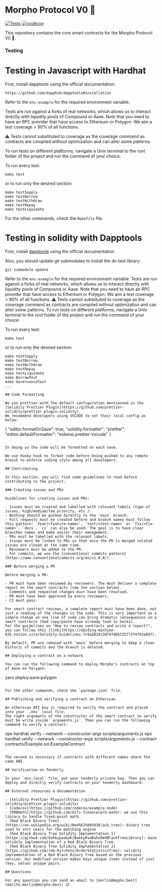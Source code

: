 # Morpho Protocol V0 🦋

[![Tests](https://github.com/morpho-protocol/morpho-contracts/actions/workflows/tests.yml/badge.svg?branch=main)](https://github.com/morpho-protocol/morpho-contracts/actions/workflows/tests.yml)
[![codecov](https://codecov.io/gh/morpho-protocol/morpho-contracts/branch/main/graph/badge.svg?token=ZSX5RRQG36)](https://codecov.io/gh/morpho-protocol/morpho-contracts)

This repository contains the core smart contracts for the Morpho Protocol V0 🦋.

### Testing

# Testing in Javascript with Hardhat

First, install dapptools using the official documentation:

```
https://github.com/dapphub/dapptools#installation
```

Refer to the `env.example` for the required environment variable.

Tests are run against a forks of real networks, which allows us to interact directly with liquidity pools of Compound or Aave. Note that you need to have an RPC provider that have access to Ethereum or Polygon.
We aim a test coverage > 90% of all functions.

⚠️ Tests cannot substituted to coverage as the coverage command as contracts are compiled without optimization and can alter some patterns.

To run tests on different platforms, navigate a Unix terminal to the root folder of the project and run the command of your choice:

To run every test:

```
make test
```

or to run only the desired section:

```
make testSupply
make testBorrow
make testWithdraw
make testRepay
make testLiquidate
```

For the other commands, check the `Makefile` file.

# Testing in solidity with Dapptools

First, install [dapptools](https://github.com/dapphub/dapptools#installation) using the official documentation

Also, you should update git submodules to install the ds-test library:

```
git submodule update
```

Refer to the `env.example` for the required environment variable.
Tests are run against a forks of real networks, which allows us to interact directly with liquidity pools of Compound or Aave. Note that you need to have an RPC provider that have access to Ethereum or Polygon.
We aim a test coverage > 90% of all functions.
⚠️ Tests cannot substituted to coverage as the coverage command as contracts are compiled without optimization and can alter some patterns.
To run tests on different platforms, navigate a Unix terminal to the root folder of the project and run the command of your choice:

To run every test:

```
make test
```

or to run only the desired section:

```
make testSupply
make testBorrow
make testWithdraw
make testRepay
make testLiquidate
make BorrowTest
make GovernanceTest
...

## Code Formatting

We use prettier with the default configuration mentionned in the [Solidity Prettier Plugin](https://github.com/prettier-solidity/prettier-plugin-solidity).
We recommend developers using VSCODE to set their local config as below:

```

{
"editor.formatOnSave": true,
"solidity.formatter": "prettier",
"editor.defaultFormatter": "esbenp.prettier-vscode"
}

```

In doing so the code will be formatted on each save.

We use Husky hook to format code before being pushed to any remote branch to enforce coding style among all developers.

## Contributing

In this section, you will find some guidelines to read before contributing to the project.

### Creating issues and PRs

Guidelines for creating issues and PRs:

- Issues must be created and labelled with relevant labels (type of issues, high/medium/low priority, etc.).
- Nothing should be pushed directly to the `main` branch.
- Pull requests must be created before and branch names must follow this pattern: `feat/<feature-name>`, `test/<test-name>` or `fix/<fix-name>`. `docs`, `ci` can also be used. The goal is to have clear branches names and make easier their management.
- PRs must be labelled with the relevant labels.
- Issues must be linked to PRs so that once the PR is merged related issues are closed at the same time.
- Reviewers must be added to the PR.
- For commits, we use the [conventional commits pattern](https://www.conventionalcommits.org/en/v1.0.0/).

### Before merging a PR

Before merging a PR:

- PR must have been reviewed by reviewers. The must deliver a complete report on the smart contracts (see the section below).
- Comments and requested changes must have been resolved.
- PR must have been approved by every reviewers.
- CI must pass.

For smart contract reviews, a complete report must have been done, not just a reading of the changes in the code. This is very important as a simple change on one line of code can bring dramatic consequences on a smart contracts (bad copy/paste have already lead to hacks).
For the guidelines on "How to review contracts and write a report?", you can follow this [link](https://abiding-machine-635.notion.site/Solidity-Guidelines-7c9a201413df47d6b72577374f93a697).

By default, PR are rebased with `main` before merging to keep a clean historic of commits and the branch is deleted.

## Deploying a contract on a network

You can run the following command to deploy Morpho's contracts on top of Aave on Polygon:

```

yarn deploy:aave:polygon

```

For the other commands, check the `package.json` file.

## Publishing and verifying a contract on Etherscan

An etherscan API key is required to verify the contract and placed into your `.env` local file.
The right arguments of the constructor of the smart contract to verify must be write inside `arguments.js`. Then you can run the following command to verify a contract:

```

npx hardhat verify --network <network-name> --constructor-args scripts/arguments.js <contract-address>
npx hardhat verify --network <network-name> --constructor-args scripts/arguments.js --contract contracts/Example.sol:ExampleContract <contract-address>

```

The second is necessary if contracts with different names share the same ABI.

## Verification on Tenderly

In your `env.local` file, put your tenderly private key. Then you can deploy and directly verify contracts on your tenderly dashboard.

## External resources & documentation

- [Solidity Prettier Plugin](https://github.com/prettier-solidity/prettier-plugin-solidity)
- [Codecov](https://github.com/codecov/example-node)
- [PRBMath](https://github.com/hifi-finance/prb-math): we use this library to handle fixed-point math.
- [Red Black Binary Tree](https://en.wikipedia.org/wiki/Red%E2%80%93black_tree): binary tree used to sort users for the matching engine
- [Red Black Binary Tree Solidity Implementation 1](https://github.com/bokkypoobah/BokkyPooBahsRedBlackTreeLibrary): base solidity implementation of a Red Black Binary Tree.
- [Red Black Binary Tree Solidity Implementation 2](https://github.com/rob-Hitchens/OrderStatisticsTree): solidity implementation of a Red Black Binary Tree based on the previous version. Our modified version makes keys unique items instead of just (key, value) unique pairs.

## Questions

For any question you can send an email to [merlin@mopho.best](mailto:merlin@morpho.best) 😊
```
